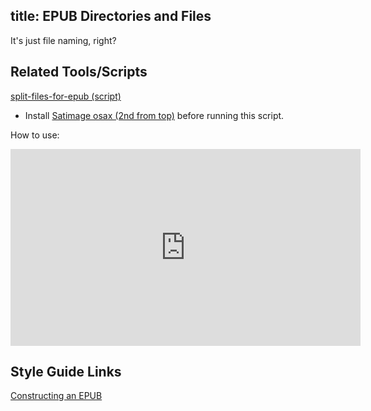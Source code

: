 title: EPUB Directories and Files
---

It's just file naming, right?

## Related Tools/Scripts

[split-files-for-epub (script)](https://cms.lifeway.com/share/page/site/bh-academic/document-details?nodeRef=workspace://SpacesStore/18c39ebf-6433-495f-9b17-ff0d2b89a665)

* Install [Satimage osax (2nd from top)](http://www.satimage.fr/software/en/downloads/downloads_companion_osaxen.html) before running this script.

How to use:

<iframe width="560" height="315" src="https://www.youtube.com/embed/0xC2vKnCIZg" frameborder="0" allowfullscreen></iframe>

## Style Guide Links

[Constructing an EPUB](../code/construction.html)